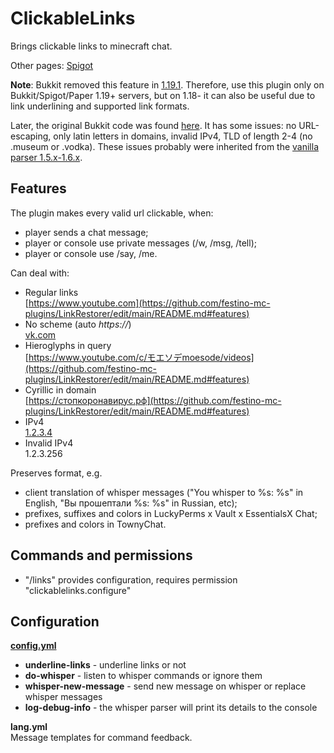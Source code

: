 # ClickableLinks
 Brings clickable links to minecraft chat.  

Other pages: [Spigot](https://www.spigotmc.org/resources/clickablelinks.105786/)  

<b>Note</b>: Bukkit removed this feature in [1.19.1](https://www.minecraft.net/ru-ru/article/minecraft-1-19-1-pre-release-6). Therefore, use this plugin only on Bukkit/Spigot/Paper 1.19+ servers, but on 1.18- it can also be useful due to link underlining and supported link formats.  

Later, the original Bukkit code was found [here](https://hub.spigotmc.org/stash/projects/SPIGOT/repos/craftbukkit/browse/src/main/java/org/bukkit/craftbukkit/util/CraftChatMessage.java). It has some issues: no URL-escaping, only latin letters in domains, invalid IPv4, TLD of length 2-4 (no .museum or .vodka). These issues probably were inherited from the [vanilla parser 1.5.x-1.6.x](https://bugs.mojang.com/browse/MC-18898).  
  
<h2>Features</h2>

The plugin makes every valid url clickable, when:  
* player sends a chat message;  
* player or console use private messages (/w, /msg, /tell);  
* player or console use /say, /me.

Can deal with:  
* Regular links  
[https://www.youtube.com](https://github.com/festino-mc-plugins/LinkRestorer/edit/main/README.md#features)  
* No scheme (auto _https://_)  
[vk.com](https://github.com/festino-mc-plugins/LinkRestorer/edit/main/README.md#features)  
* Hieroglyphs in query  
[https://www.youtube.com/c/モエソデmoesode/videos](https://github.com/festino-mc-plugins/LinkRestorer/edit/main/README.md#features)  
* Cyrillic in domain  
[https://стопкоронавирус.рф](https://github.com/festino-mc-plugins/LinkRestorer/edit/main/README.md#features)  
* IPv4  
[1.2.3.4](https://github.com/festino-mc-plugins/LinkRestorer/edit/main/README.md#features)  
* Invalid IPv4  
1.2.3.256  

Preserves format, e.g.
* client translation of whisper messages ("You whisper to %s: %s" in English, "Вы прошептали %s: %s" in Russian, etc);
* prefixes, suffixes and colors in LuckyPerms x Vault x EssentialsX Chat;
* prefixes and colors in TownyChat.
  
<h2>Commands and permissions</h2>

* "/links" provides configuration, requires permission "clickablelinks.configure"

<h2>Configuration</h2>  

<b><ins>config.yml</ins></b>
* <b>underline-links</b> - underline links or not
* <b>do-whisper</b> - listen to whisper commands or ignore them
* <b>whisper-new-message</b> - send new message on whisper or replace whisper messages
* <b>log-debug-info</b> - the whisper parser will print its details to the console

<b>lang.yml</b>  
Message templates for command feedback.
